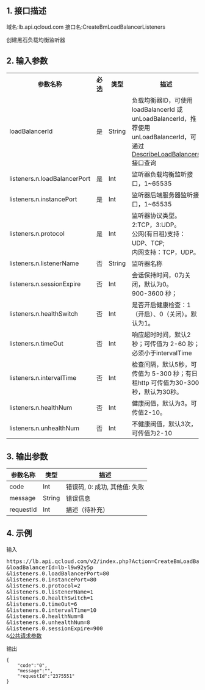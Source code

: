 ## 1. 接口描述
域名:lb.api.qcloud.com
接口名:CreateBmLoadBalancerListeners

创建黑石负载均衡监听器

## 2. 输入参数
<table class="t"><tbody><tr>
<th><b>参数名称</b></th>
<th><b>必选</b></th>
<th><b>类型</b></th>
<th><b>描述</b></th>
<tr>
<td> loadBalancerId
<td> 是
<td> String
<td> 负载均衡器ID，可使用loadBalancerId 或 unLoadBalancerId，推荐使用unLoadBalancerId，可通过<a href="http://tce.fsphere.cn/doc/api/229/%E6%9F%A5%E8%AF%A2%E9%A1%B9%E7%9B%AE%E5%88%97%E8%A1%A8" title="DescribeLoadBalancers">DescribeLoadBalancers</a>接口查询
<tr>
<td> listeners.n.loadBalancerPort
<td> 是
<td> Int
<td> 监听器负载均衡监听接口，1~65535
<tr>
<td> listeners.n.instancePort
<td> 是
<td> Int
<td> 监听器后端服务器监听接口，1~65535
<tr>
<td> listeners.n.protocol
<td> 是
<td> Int
<td> 监听器协议类型。<br>2:TCP，3:UDP。<br>
公网(有日租)支持：UDP、TCP;<br>
内网支持：TCP，UDP。
<tr>
<td> listeners.n.listenerName
<td> 否
<td> String
<td> 监听器名称
<tr>
<td> listeners.n.sessionExpire
<td> 否
<td> Int
<td> 会话保持时间，0为关闭，默认为0。<br>900-3600 秒；
<tr>
<td> listeners.n.healthSwitch
<td> 否
<td> Int
<td> 是否开启健康检查：1（开启）、0（关闭）。默认为1。
<tr>
<td> listeners.n.timeOut
<td> 否
<td> Int
<td> 响应超时时间，默认2秒；可传值为 2-60 秒；必须小于intervalTime<br>
<tr>
<td> listeners.n.intervalTime
<td> 否
<td> Int
<td> 检查间隔，默认5秒，可传值为 5-300 秒；有日租http 可传值为30-300秒，默认为30秒。
<tr>
<td> listeners.n.healthNum
<td> 否
<td> Int
<td> 健康阀值，默认为3。可传值2-10。
<tr>
<td> listeners.n.unhealthNum
<td> 否
<td> Int
<td> 不健康阀值，默认3次，可传值为2-10 
<tr>
</tbody></table>


## 3. 输出参数
| 参数名称 | 类型 | 描述 |
|---------|---------|---------|
| code | Int | 错误码, 0: 成功, 其他值: 失败|
| message | String | 错误信息|
| requestId | Int | 描述（待补充） |


## 4. 示例
输入
<pre>
https://lb.api.qcloud.com/v2/index.php?Action=CreateBmLoadBalancerListeners
&loadBalancerId=lb-l9w92y5p
&listeners.0.loadBalancerPort=80
&listeners.0.instancePort=80
&listeners.0.protocol=2
&listeners.0.listenerName=1
&listeners.0.healthSwitch=1
&listeners.0.timeOut=6
&listeners.0.intervalTime=10
&listeners.0.healthNum=8
&listeners.0.unhealthNum=8
&listeners.0.sessionExpire=900
&<a href="http://tce.fsphere.cn/doc/api/229/6976">公共请求参数</a>
</pre>
输出
```
{
    "code":"0",
    "message":"",
    "requestId":"2375551"
}
```

